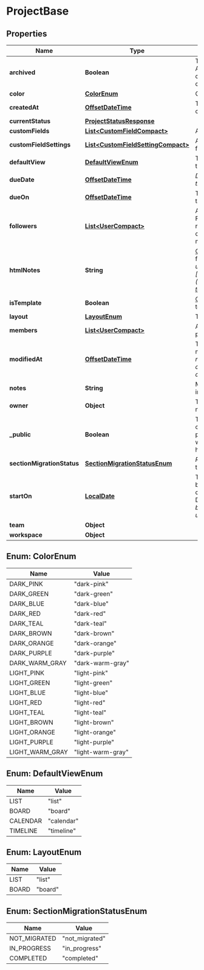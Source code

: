 # ProjectBase

## Properties
Name | Type | Description | Notes
------------ | ------------- | ------------- | -------------
**archived** | **Boolean** | True if the project is archived, false if not. Archived projects do not show in the UI by default and may be treated differently for queries. |  [optional]
**color** | [**ColorEnum**](#ColorEnum) | Color of the project. |  [optional]
**createdAt** | [**OffsetDateTime**](OffsetDateTime.md) | The time at which this resource was created. |  [optional]
**currentStatus** | [**ProjectStatusResponse**](ProjectStatusResponse.md) |  |  [optional]
**customFields** | [**List&lt;CustomFieldCompact&gt;**](CustomFieldCompact.md) | Array of Custom Fields. |  [optional]
**customFieldSettings** | [**List&lt;CustomFieldSettingCompact&gt;**](CustomFieldSettingCompact.md) | Array of Custom Field Settings (in compact form). |  [optional]
**defaultView** | [**DefaultViewEnum**](#DefaultViewEnum) | The default view (list, board, calendar, or timeline) of a project. |  [optional]
**dueDate** | [**OffsetDateTime**](OffsetDateTime.md) | *Deprecated: new integrations should prefer the due_on field.* |  [optional]
**dueOn** | [**OffsetDateTime**](OffsetDateTime.md) | The day on which this project is due. This takes a date with format YYYY-MM-DD. |  [optional]
**followers** | [**List&lt;UserCompact&gt;**](UserCompact.md) | Array of users following this project. Followers are a subset of members who receive all notifications for a project, the default notification setting when adding members to a project in-product. |  [optional]
**htmlNotes** | **String** | [Opt In](#input-output-options). The notes of the project with formatting as HTML. *Note: This field is under active migration—please see our [blog post] (https://developers.asana.com/docs/#rich-text) for more information.* |  [optional]
**isTemplate** | **Boolean** | [Opt In](#input-output-options). Determines if the project is a template. |  [optional]
**layout** | [**LayoutEnum**](#LayoutEnum) | The layout (board or list view) of a project |  [optional]
**members** | [**List&lt;UserCompact&gt;**](UserCompact.md) | Array of users who are members of this project. |  [optional]
**modifiedAt** | [**OffsetDateTime**](OffsetDateTime.md) | The time at which this project was last modified. *Note: This does not currently reflect any changes in associations such as tasks or comments that may have been added or removed from the project.* |  [optional]
**notes** | **String** | More detailed, free-form textual information associated with the project. |  [optional]
**owner** | **Object** | The current owner of the project, may be null. |  [optional]
**_public** | **Boolean** | True if the project is public to the organization. If false, do not share this project with other users in this organization without explicitly checking to see if they have access. |  [optional]
**sectionMigrationStatus** | [**SectionMigrationStatusEnum**](#SectionMigrationStatusEnum) | *Read-only* The section migration status of this project. |  [optional]
**startOn** | [**LocalDate**](LocalDate.md) | The day on which work for this project begins, or null if the project has no start date. This takes a date with &#x60;YYYY-MM-DD&#x60; format. *Note: &#x60;due_on&#x60; or &#x60;due_at&#x60; must be present in the request when setting or unsetting the &#x60;start_on&#x60; parameter.* |  [optional]
**team** | **Object** |  |  [optional]
**workspace** | **Object** |  |  [optional]

<a name="ColorEnum"></a>
## Enum: ColorEnum
Name | Value
---- | -----
DARK_PINK | &quot;dark-pink&quot;
DARK_GREEN | &quot;dark-green&quot;
DARK_BLUE | &quot;dark-blue&quot;
DARK_RED | &quot;dark-red&quot;
DARK_TEAL | &quot;dark-teal&quot;
DARK_BROWN | &quot;dark-brown&quot;
DARK_ORANGE | &quot;dark-orange&quot;
DARK_PURPLE | &quot;dark-purple&quot;
DARK_WARM_GRAY | &quot;dark-warm-gray&quot;
LIGHT_PINK | &quot;light-pink&quot;
LIGHT_GREEN | &quot;light-green&quot;
LIGHT_BLUE | &quot;light-blue&quot;
LIGHT_RED | &quot;light-red&quot;
LIGHT_TEAL | &quot;light-teal&quot;
LIGHT_BROWN | &quot;light-brown&quot;
LIGHT_ORANGE | &quot;light-orange&quot;
LIGHT_PURPLE | &quot;light-purple&quot;
LIGHT_WARM_GRAY | &quot;light-warm-gray&quot;

<a name="DefaultViewEnum"></a>
## Enum: DefaultViewEnum
Name | Value
---- | -----
LIST | &quot;list&quot;
BOARD | &quot;board&quot;
CALENDAR | &quot;calendar&quot;
TIMELINE | &quot;timeline&quot;

<a name="LayoutEnum"></a>
## Enum: LayoutEnum
Name | Value
---- | -----
LIST | &quot;list&quot;
BOARD | &quot;board&quot;

<a name="SectionMigrationStatusEnum"></a>
## Enum: SectionMigrationStatusEnum
Name | Value
---- | -----
NOT_MIGRATED | &quot;not_migrated&quot;
IN_PROGRESS | &quot;in_progress&quot;
COMPLETED | &quot;completed&quot;
